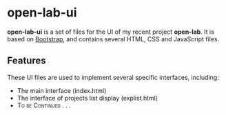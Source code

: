 # open-lab-ui

**open-lab-ui** is a set of files for the UI of my recent project **open-lab**. It is based on [Bootstrap](http://twitter.github.com/bootstrap/), and contains several HTML, CSS and JavaScript files.

## Features

These UI files are used to implement several specific interfaces, including:

- The main interface (index.html)
- The interface of projects list display (explist.html)
- <span style="font-variant:small-caps;">To be Continued . . .</span>
